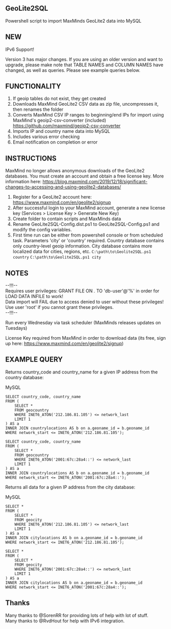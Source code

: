 ## GeoLite2SQL
Powershell script to import MaxMinds GeoLite2 data into MySQL

## NEW

IPv6 Support!

Version 3 has major changes. If you are using an older version and want to upgrade, please make note that TABLE NAMES and COLUMN NAMES have changed, as well as queries. Please see example queries below.

## FUNCTIONALITY
1) If geoip tables do not exist, they get created
2) Downloads MaxMind GeoLite2 CSV data as zip file, uncompresses it, then renames the folder
3) Converts MaxMind CSV IP ranges to beginning/end IPs for import using MaxMind's geoip2-csv-converter (included) https://github.com/maxmind/geoip2-csv-converter
4) Imports IP and country name data into MySQL
5) Includes various error checking
6) Email notification on completion or error

## INSTRUCTIONS
MaxMind no longer allows anonymous downloads of the GeoLite2 databases. You must create an account and obtain a free license key. More information here:
https://blog.maxmind.com/2019/12/18/significant-changes-to-accessing-and-using-geolite2-databases/

1) Register for a GeoLite2 account here: https://www.maxmind.com/en/geolite2/signup
2) After successful login to your MaxMind account, generate a new license key (Services > License Key > Generate New Key)
3) Create folder to contain scripts and MaxMinds data
4) Rename GeoLite2SQL-Config.dist.ps1 to GeoLite2SQL-Config.ps1 and modify the config variables.
5) First time run can be either from powershell console or from scheduled task. Parameters 'city' or 'country' required. Country database contains only country-level geoip information. City database contains more localized data for cities, regions, etc.
```C:\path\to\Geolite2SQL.ps1 country```
```C:\path\to\Geolite2SQL.ps1 city```

## NOTES
--!!!--   
Requires user privileges: GRANT FILE ON *.* TO 'db-user'@'%' in order for LOAD DATA INFILE to work!  
Data import will FAIL due to access denied to user without these privileges!  
Use user 'root' if you cannot grant these privileges.  
--!!!-- 

Run every Wednesday via task scheduler (MaxMinds releases updates on Tuesdays)

License Key required from MaxMind in order to download data (its free, sign up here: https://www.maxmind.com/en/geolite2/signup)

## EXAMPLE QUERY
Returns country_code and country_name for a given IP address from the country database:

MySQL	
```
SELECT country_code, country_name
FROM (
	SELECT * 
	FROM geocountry 
	WHERE INET6_ATON('212.186.81.105') <= network_last
	LIMIT 1
) AS a 
INNER JOIN countrylocations AS b on a.geoname_id = b.geoname_id
WHERE network_start <= INET6_ATON('212.186.81.105');
```

```
SELECT country_code, country_name
FROM (
	SELECT * 
	FROM geocountry 
	WHERE INET6_ATON('2001:67c:28a4::') <= network_last
	LIMIT 1
) AS a 
INNER JOIN countrylocations AS b on a.geoname_id = b.geoname_id
WHERE network_start <= INET6_ATON('2001:67c:28a4::');
```

Returns all data for a given IP address from the city database:

MySQL	
```
SELECT *
FROM (
	SELECT * 
	FROM geocity 
	WHERE INET6_ATON('212.186.81.105') <= network_last
	LIMIT 1
) AS a 
INNER JOIN citylocations AS b on a.geoname_id = b.geoname_id
WHERE network_start <= INET6_ATON('212.186.81.105');
```

```
SELECT *
FROM (
	SELECT * 
	FROM geocity 
	WHERE INET6_ATON('2001:67c:28a4::') <= network_last
	LIMIT 1
) AS a 
INNER JOIN citylocations AS b on a.geoname_id = b.geoname_id
WHERE network_start <= INET6_ATON('2001:67c:28a4::');
```

## Thanks
Many thanks to @SorenRR for providing lots of help with lot of stuff.  
Many thanks to @RvdHout for help with IPv6 integration.
